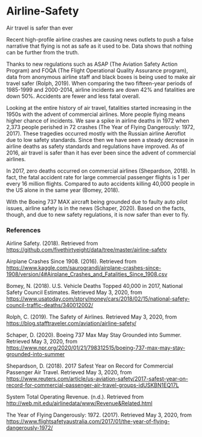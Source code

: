 # Airline-Safety
Air travel is safer than ever


Recent high-profile airline crashes are causing news outlets to push a false narrative that flying is not as safe as it used to be. Data shows that nothing can be further from the truth.  

Thanks to new regulations such as ASAP (The Aviation Safety Action Program) and FOQA (The Flight Operational Quality Assurance program), data from anonymous airline staff and black boxes is being used to make air travel safer (Rolph, 2019). When comparing the two fifteen-year periods of 1985-1999 and 2000-2014, airline incidents are down 42% and fatalities are down 50%. Accidents are fewer and less fatal overall.

Looking at the entire history of air travel, fatalities started increasing in the 1950s with the advent of commercial airlines. More people flying means higher chance of incidents. We saw a spike in airline deaths in 1972 when 2,373 people perished in 72 crashes (The Year of Flying Dangerously: 1972, 2017). These tragedies occurred mostly with the Russian airline Aeroflot due to low safety standards. Since then we have seen a steady decrease in airline deaths as safety standards and regulations have improved. As of 2016, air travel is safer than it has ever been since the advent of commercial airlines.

In 2017, zero deaths occurred on commercial airlines (Shepardson, 2018). In fact, the fatal accident rate for large commercial passenger flights is 1 per every 16 million flights. Compared to auto accidents killing 40,000 people in the US alone in the same year (Bomey, 2018).

With the Boeing 737 MAX aircraft being grounded due to faulty auto pilot issues, airline safety is in the news (Schaper, 2020). Based on the facts, though, and due to new safety regulations, it is now safer than ever to fly.
 
### References
Airline Safety. (2018). Retrieved from https://github.com/fivethirtyeight/data/tree/master/airline-safety

Airplane Crashes Since 1908. (2016). Retrieved from https://www.kaggle.com/saurograndi/airplane-crashes-since-1908/version/4#Airplane_Crashes_and_Fatalities_Since_1908.csv

Bomey, N. (2018). U.S. Vehicle Deaths Topped 40,000 in 2017, National Safety Council Estimates. Retrieved May 3, 2020, from https://www.usatoday.com/story/money/cars/2018/02/15/national-safety-council-traffic-deaths/340012002/

Rolph, C. (2019). The Safety of Airlines. Retrieved May 3, 2020, from https://blog.stafftraveler.com/aviation/airline-safety/

Schaper, D. (2020). Boeing 737 Max May Stay Grounded into Summer. Retrieved May 3, 2020, from https://www.npr.org/2020/01/21/798312515/boeing-737-max-may-stay-grounded-into-summer

Shepardson, D. (2018). 2017 Safest Year on Record for Commercial Passenger Air Travel. Retrieved May 3, 2020, from https://www.reuters.com/article/us-aviation-safety/2017-safest-year-on-record-for-commercial-passenger-air-travel-groups-idUSKBN1EQ17L

System Total Operating Revenue. (n.d.). Retrieved from http://web.mit.edu/airlinedata/www/Revenue&Related.html

The Year of Flying Dangerously: 1972. (2017). Retrieved May 3, 2020, from https://www.flightsafetyaustralia.com/2017/01/the-year-of-flying-dangerously-1972/
